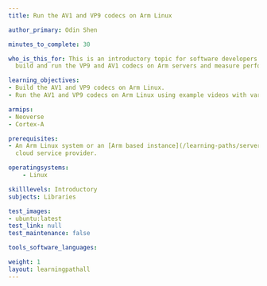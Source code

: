 ```yaml
---
title: Run the AV1 and VP9 codecs on Arm Linux

author_primary: Odin Shen

minutes_to_complete: 30

who_is_this_for: This is an introductory topic for software developers who want to
  build and run the VP9 and AV1 codecs on Arm servers and measure performance.

learning_objectives:
- Build the AV1 and VP9 codecs on Arm Linux.
- Run the AV1 and VP9 codecs on Arm Linux using example videos with various resolutions and encodings.

armips:
- Neoverse
- Cortex-A

prerequisites:
- An Arm Linux system or an [Arm based instance](/learning-paths/servers-and-cloud-computing/csp/) from a 
  cloud service provider. 

operatingsystems:
    - Linux

skilllevels: Introductory
subjects: Libraries

test_images:
- ubuntu:latest
test_link: null
test_maintenance: false

tools_software_languages:

weight: 1
layout: learningpathall
---
```


